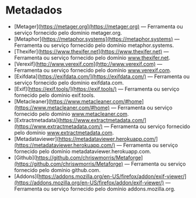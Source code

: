 # Metadados

- [Metager](https://metager.org](https://metager.org) — Ferramenta ou serviço fornecido pelo domínio metager.org.
- [Metaphor](https://metaphor.systems](https://metaphor.systems) — Ferramenta ou serviço fornecido pelo domínio metaphor.systems.
- [Thexifer](https://www.thexifer.net](https://www.thexifer.net) — Ferramenta ou serviço fornecido pelo domínio www.thexifer.net.
- [Verexif](http://www.verexif.com](http://www.verexif.com) — Ferramenta ou serviço fornecido pelo domínio www.verexif.com.
- [Exifdata](https://exifdata.com/](https://exifdata.com/) — Ferramenta ou serviço fornecido pelo domínio exifdata.com.
- [Exif](https://exif.tools/](https://exif.tools/) — Ferramenta ou serviço fornecido pelo domínio exif.tools.
- [Metacleaner](https://www.metacleaner.com/#home](https://www.metacleaner.com/#home) — Ferramenta ou serviço fornecido pelo domínio www.metacleaner.com.
- [Extractmetadata](https://www.extractmetadata.com/](https://www.extractmetadata.com/) — Ferramenta ou serviço fornecido pelo domínio www.extractmetadata.com.
- [Metadataviewer](https://metadataviewer.herokuapp.com/](https://metadataviewer.herokuapp.com/) — Ferramenta ou serviço fornecido pelo domínio metadataviewer.herokuapp.com.
- [Github](https://github.com/chriswmorris/Metaforge](https://github.com/chriswmorris/Metaforge) — Ferramenta ou serviço fornecido pelo domínio github.com.
- [Addons](https://addons.mozilla.org/en-US/firefox/addon/exif-viewer/](https://addons.mozilla.org/en-US/firefox/addon/exif-viewer/) — Ferramenta ou serviço fornecido pelo domínio addons.mozilla.org.